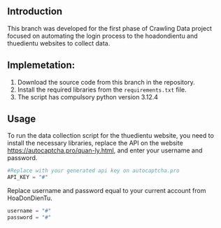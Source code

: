 ## Introduction
This branch was developed for the first phase of Crawling Data project focused on automating the login process to the hoadondientu and thuedientu websites to collect data.

## Implemetation:
1. Download the source code from this branch in the repository.
2. Install the required libraries from the `requirements.txt` file.
3. The script has compulsory python version 3.12.4

## Usage
To run the data collection script for the thuedientu website, you need to install the necessary libraries, replace the API on the website https://autocaptcha.pro/quan-ly.html, and enter your username and password.

```python
#Replace with your generated api key on autocaptcha.pro
API_KEY = "#"
```
Replace username and password equal to your current account from HoaDonDienTu. 
```python
username = "#"
password = "#"
```